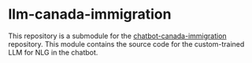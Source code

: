 # llm-canada-immigration

This repository is a submodule for the [chatbot-canada-immigration](https://github.com/mayanklad/chatbot-canada-immigration) repository. This module contains the source code for the custom-trained LLM for NLG in the chatbot.
